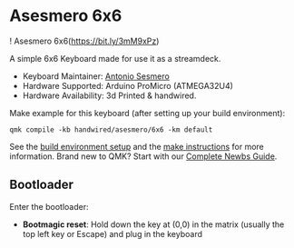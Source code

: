 
# Asesmero 6x6

! Asesmero 6x6(https://bit.ly/3mM9xPz)

A simple 6x6 Keyboard made for use it as a streamdeck.


* Keyboard Maintainer: [Antonio Sesmero](https://github.com/asesmero)
* Hardware Supported: Arduino ProMicro (ATMEGA32U4)
* Hardware Availability: 3d Printed & handwired.

Make example for this keyboard (after setting up your build environment):

    qmk compile -kb handwired/asesmero/6x6 -km default


See the [build environment setup](https://docs.qmk.fm/#/getting_started_build_tools) and the [make instructions](https://docs.qmk.fm/#/getting_started_make_guide) for more information. Brand new to QMK? Start with our [Complete Newbs Guide](https://docs.qmk.fm/#/newbs).

## Bootloader

Enter the bootloader:

* **Bootmagic reset**: Hold down the key at (0,0) in the matrix (usually the top left key or Escape) and plug in the keyboard

